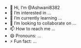 - 👋 Hi, I’m @Ashwani8382
- 👀 I’m interested in ...
- 🌱 I’m currently learning ...
- 💞️ I’m looking to collaborate on ...
- 📫 How to reach me ...
- 😄 Pronouns: ...
- ⚡ Fun fact: ...

<!---
Ashwani8382/Ashwani8382 is a ✨ special ✨ repository because its `README.md` (this file) appears on your GitHub profile.
You can click the Preview link to take a look at your changes.
--->
